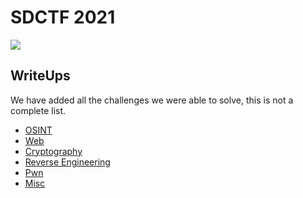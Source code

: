 # SDCTF 2021

![](https://i.imgur.com/7fdB8Qb.png)

## WriteUps

We have added all the challenges we were able to solve, this is not a complete list.

* [OSINT](osint.md)
* [Web](web.md)
* [Cryptography](crypto.md)
* [Reverse Engineering](re.md)
* [Pwn](pwn.md)
* [Misc](misc.md)